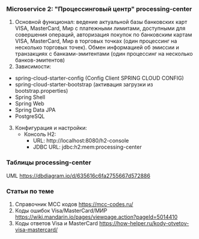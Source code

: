 ### Microservice 2: "Процессинговый центр" processing-center
1. Основной функционал: ведение актуальной базы банковских карт VISA, MasterCard, Мир с платежными лимитами, доступными
   для совершения операций, авторизация покупок по банковским картам VISA, MasterCard, Мир в торговых точках (один
   процессинг на несколько торговых точек). Обмен информацией об эмиссии и транзакциях с банками-эмитентами (один процессинг
   на несколько банков-эмитентов)
2. Зависимости:
  - spring-cloud-starter-config (Config Client SPRING CLOUD CONFIG)
  - spring-cloud-starter-bootstrap (активация загрузки из bootstrap.properties)
  - Spring Shell
  - Spring Web
  - Spring Data JPA
  - PostgreSQL
3. Конфигурация и настройки:
    - Консоль H2:
        - URL: http://localhost:8080/h2-console
        - JDBC URL: jdbc:h2:mem:processing-center

### Таблицы processing-center
  UML https://dbdiagram.io/d/635616c6fa2755667d572886

### Статьи по теме
1. Справочник MCC кодов https://mcc-codes.ru/
2. Коды ошибок Visa/MasterCard/МИР https://wiki.mandarin.io/pages/viewpage.action?pageId=5014410
3. Коды ответов Visa и MasterCard https://how-helper.ru/kody-otvetov-visa-mastercard/